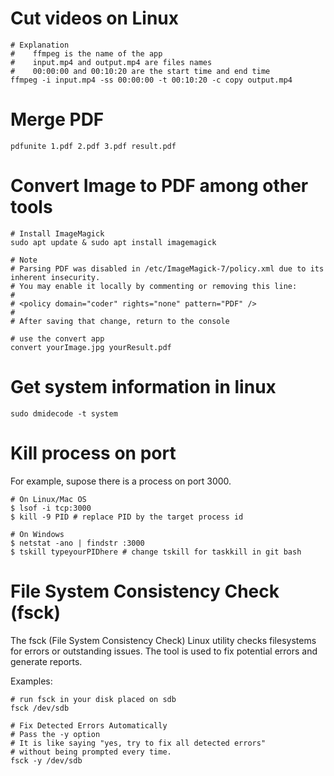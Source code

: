 # Cut videos on Linux

```
# Explanation
#    ffmpeg is the name of the app
#    input.mp4 and output.mp4 are files names
#    00:00:00 and 00:10:20 are the start time and end time
ffmpeg -i input.mp4 -ss 00:00:00 -t 00:10:20 -c copy output.mp4
```

# Merge PDF

```
pdfunite 1.pdf 2.pdf 3.pdf result.pdf
```

# Convert Image to PDF among other tools

```
# Install ImageMagick
sudo apt update & sudo apt install imagemagick

# Note
# Parsing PDF was disabled in /etc/ImageMagick-7/policy.xml due to its inherent insecurity.
# You may enable it locally by commenting or removing this line:
#
# <policy domain="coder" rights="none" pattern="PDF" />
#
# After saving that change, return to the console

# use the convert app
convert yourImage.jpg yourResult.pdf
```

# Get system information in linux

```
sudo dmidecode -t system
```

# Kill process on port

For example, supose there is a process on port 3000.

```
# On Linux/Mac OS
$ lsof -i tcp:3000
$ kill -9 PID # replace PID by the target process id

# On Windows
$ netstat -ano | findstr :3000
$ tskill typeyourPIDhere # change tskill for taskkill in git bash
```

# File System Consistency Check (fsck)

The fsck (File System Consistency Check) Linux utility checks filesystems for errors or outstanding issues. The tool is used to fix potential errors and generate reports.

Examples:

```
# run fsck in your disk placed on sdb
fsck /dev/sdb

# Fix Detected Errors Automatically
# Pass the -y option
# It is like saying "yes, try to fix all detected errors"
# without being prompted every time.
fsck -y /dev/sdb
```
